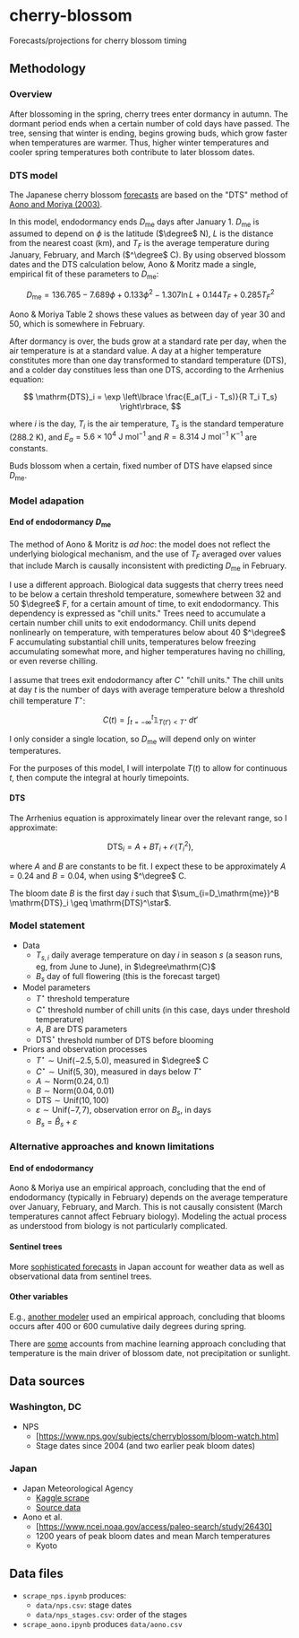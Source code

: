 # cherry-blossom
Forecasts/projections for cherry blossom timing

## Methodology

### Overview

After blossoming in the spring, cherry trees enter dormancy in autumn. The dormant period ends when a certain number of cold days have passed. The tree, sensing that winter is ending, begins growing buds, which grow faster when temperatures are warmer. Thus, higher winter temperatures and cooler spring temperatures both contribute to later blossom dates.

### DTS model

The Japanese cherry blossom [forecasts](https://sakura.weathermap.jp/en.php) are based on the "DTS" method of [Aono and Moriya (2003)](https://www.jstage.jst.go.jp/article/agrmet/59/2/59_2_165/_pdf/-char/ja).

In this model, endodormancy ends $D_\mathrm{me}$ days after January 1. $D_\mathrm{me}$ is assumed to depend on $\phi$ is the latitude ($\degree$ N), $L$ is the distance from the nearest coast (km), and $T_F$ is the average temperature during January, February, and March ($^\degree$ C). By using observed blossom dates and the DTS calculation below, Aono & Moritz made a single, empirical fit of these parameters to $D_\mathrm{me}$:

$$
D_\mathrm{me} = 136.765 - 7.689 \phi + 0.133 \phi^2 - 1.307 \ln L + 0.144 T_F + 0.285 T_F^2
$$

Aono & Moriya Table 2 shows these values as between day of year 30 and 50, which is somewhere in February.

After dormancy is over, the buds grow at a standard rate per day, when the air temperature is at a standard value. A day at a higher temperature constitutes more than one day transformed to standard temperature (DTS), and a colder day constitues less than one DTS, according to the Arrhenius equation:

$$
\mathrm{DTS}_i = \exp \left\lbrace \frac{E_a(T_i - T_s)}{R T_i T_s} \right\rbrace,
$$

where $i$ is the day, $T_i$ is the air temperature, $T_s$ is the standard temperature (288.2 K), and $E_a = 5.6 \times 10^4 \text{ J mol}^{-1}$ and $R = 8.314 \text{ J mol}^{-1} \text{ K}^{-1}$ are constants.

Buds blossom when a certain, fixed number of DTS have elapsed since $D_\mathrm{me}$.

### Model adapation

#### End of endodormancy $D_\mathrm{me}$

The method of Aono & Moritz is *ad hoc*: the model does not reflect the underlying biological mechanism, and the use of $T_F$ averaged over values that include March is causally inconsistent with predicting $D_\mathrm{me}$ in February.

I use a different approach. Biological data suggests that cherry trees need to be below a certain threshold temperature, somewhere between 32 and 50 $\degree$ F, for a certain amount of time, to exit endodormancy. This dependency is expressed as "chill units." Trees need to accumulate a certain number chill units to exit endodormancy. Chill units depend nonlinearly on temperature, with temperatures below about 40 $^\degree$ F accumulating substantial chill units, temperatures below freezing accumulating somewhat more, and higher temperatures having no chilling, or even reverse chilling.

I assume that trees exit endodormancy after $C^\star$ "chill units." The chill units at day $t$ is the number of days with average temperature below a threshold chill temperature $T^\star$:

$$
C(t) = \int_{t=-\infty}^t \mathbb{1}_{T(t') < T^\star} \,dt'
$$

I only consider a single location, so $D_\mathrm{me}$ will depend only on winter temperatures.

For the purposes of this model, I will interpolate $T(t)$ to allow for continuous $t$, then compute the integral at hourly timepoints.

#### DTS

The Arrhenius equation is approximately linear over the relevant range, so I approximate:

$$
\mathrm{DTS}_i = A + B T_i + \mathcal{O}(T_i^2),
$$

where $A$ and $B$ are constants to be fit. I expect these to be approximately $A = 0.24$ and $B = 0.04$, when using $^\degree$ C.

The bloom date $B$ is the first day $i$ such that $\sum_{i=D_\mathrm{me}}^B \mathrm{DTS}_i \geq \mathrm{DTS}^\star$.

### Model statement

- Data
  - $T_{s,i}$ daily average temperature on day $i$ in season $s$ (a season runs, eg, from June to June), in $\degree\mathrm{C}$
  - $B_s$ day of full flowering (this is the forecast target)
- Model parameters
  - $T^\star$ threshold temperature
  - $C^\star$ threshold number of chill units (in this case, days under threshold temperature)
  - $A$, $B$ are DTS parameters
  - $\mathrm{DTS}^\star$ threshold number of DTS before blooming
- Priors and observation processes
  - $T^\star \sim \mathrm{Unif}(-2.5, 5.0)$, measured in $\degree$ C
  - $C^\star \sim \mathrm{Unif}(5, 30)$, measured in days below $T^\star$
  - $A \sim \mathrm{Norm}(0.24, 0.1)$
  - $B \sim \mathrm{Norm}(0.04, 0.01)$
  - $\mathrm{DTS} \sim \mathrm{Unif}(10, 100)$
  - $\varepsilon \sim \mathrm{Unif}(-7, 7)$, observation error on $B_s$, in days
  - $B_s = \hat{B}_s + \varepsilon$

### Alternative approaches and known limitations

#### End of endodormancy

Aono & Moriya use an empirical approach, concluding that the end of endodormancy (typically in February) depends on the average temperature over January, February, and March. This is not causally consistent (March temperatures cannot affect February biology). Modeling the actual process as understood from biology is not particularly complicated.

#### Sentinel trees

More [sophisticated forecasts](https://www.scmp.com/lifestyle/travel-leisure/article/3215108/why-making-japans-cherry-blossom-forecasts-such-pressurised-job-trouble-those-get-it-wrong) in Japan account for weather data as well as observational data from sentinel trees.

#### Other variables

E.g., [another modeler](https://yuriko-schumacher.github.io/statistical-analysis-of-cherry-blossom-first-bloom-date/) used an empirical approach, concluding that blooms occurs after 400 or 600 cumulative daily degrees during spring.

There are [some](https://rapidminer.com/blog/ksk-analytics-solution/) accounts from machine learning approach concluding that temperature is the main driver of blossom date, not precipitation or sunlight.

## Data sources

### Washington, DC

- NPS
  - [https://www.nps.gov/subjects/cherryblossom/bloom-watch.htm]
  - Stage dates since 2004 (and two earlier peak bloom dates)

### Japan

- Japan Meteorological Agency
  - [Kaggle scrape](https://www.kaggle.com/datasets/ryanglasnapp/japanese-cherry-blossom-data)
  - [Source data](https://www.data.jma.go.jp/sakura/data/index.html)
- Aono et al.
  - [https://www.ncei.noaa.gov/access/paleo-search/study/26430]
  - 1200 years of peak bloom dates and mean March temperatures
  - Kyoto

## Data files

- `scrape_nps.ipynb` produces:
  - `data/nps.csv`: stage dates
  - `data/nps_stages.csv`: order of the stages
- `scrape_aono.ipynb` produces `data/aono.csv`
